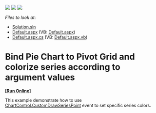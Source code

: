 <!-- default badges list -->
![](https://img.shields.io/endpoint?url=https://codecentral.devexpress.com/api/v1/VersionRange/128577048/13.1.4%2B)
[![](https://img.shields.io/badge/Open_in_DevExpress_Support_Center-FF7200?style=flat-square&logo=DevExpress&logoColor=white)](https://supportcenter.devexpress.com/ticket/details/E2720)
[![](https://img.shields.io/badge/📖_How_to_use_DevExpress_Examples-e9f6fc?style=flat-square)](https://docs.devexpress.com/GeneralInformation/403183)
<!-- default badges end -->
<!-- default file list -->
*Files to look at*:

* [Solution.sln](./CS/Solution.sln)
* [Default.aspx](./CS/WebSite/Default.aspx) (VB: [Default.aspx](./VB/WebSite/Default.aspx))
* [Default.aspx.cs](./CS/WebSite/Default.aspx.cs) (VB: [Default.aspx.vb](./VB/WebSite/Default.aspx.vb))
<!-- default file list end -->
# Bind Pie Chart to Pivot Grid and colorize series according to argument values
<!-- run online -->
**[[Run Online]](https://codecentral.devexpress.com/e2720/)**
<!-- run online end -->


<p>This example demonstrate how to use <a href="http://documentation.devexpress.com/#XtraCharts/DevExpressXtraChartsChartControl_CustomDrawSeriesPointtopic">ChartControl.CustomDrawSeriesPoint</a> event to set specific series colors.</p>

<br/>


